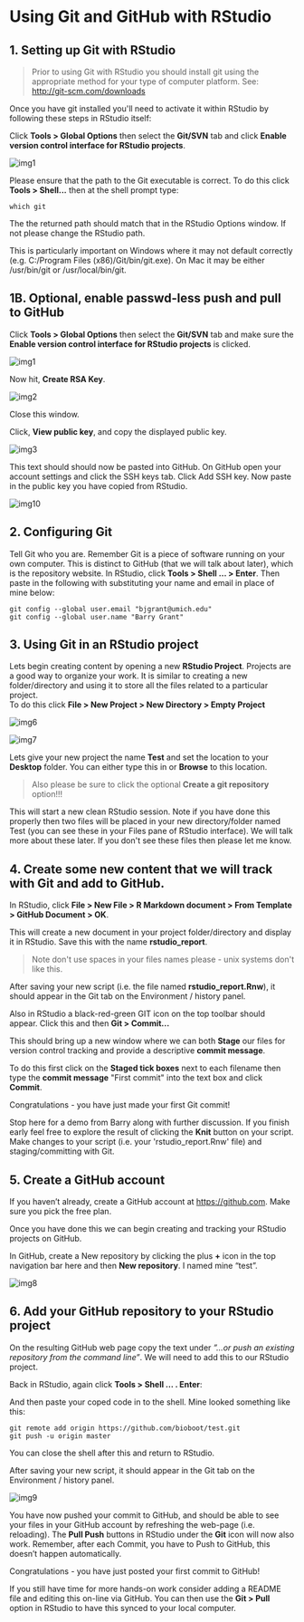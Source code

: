 # Using Git and GitHub with RStudio

## 1. Setting up Git with RStudio
> Prior to using Git with RStudio you should install git using the appropriate method for your type of computer platform. See: http://git-scm.com/downloads

Once you have git installed you'll need to activate it within RStudio by following these steps in RStudio itself:

Click **Tools > Global Options** then select the **Git/SVN** tab and click **Enable version control interface for RStudio projects**.

![img1](http://www.datasurg.net/wp-content/uploads/2015/07/1.jpg)
 
Please ensure that the path to the Git executable is correct. To do this click **Tools > Shell...** then at the shell prompt type: 

```
which git
```

The the returned path should match that in the RStudio Options window. If not please change the RStudio path.

This is particularly important on Windows where it may not default correctly (e.g. C:/Program Files (x86)/Git/bin/git.exe). On Mac it may be either /usr/bin/git or /usr/local/bin/git.



## 1B. Optional, enable passwd-less push and pull to GitHub
Click **Tools > Global Options** then select the **Git/SVN** tab and make sure the **Enable version control interface for RStudio projects** is clicked.

![img1](http://www.datasurg.net/wp-content/uploads/2015/07/1.jpg)  

Now hit, **Create RSA Key**.

![img2](http://www.datasurg.net/wp-content/uploads/2015/07/2_rsa.jpg)

Close this window.

Click, **View public key**, and copy the displayed public key. 

![img3](http://www.datasurg.net/wp-content/uploads/2015/07/4_rsa.jpg)

This text should should now be pasted into GitHub. On GitHub open your account settings and click the SSH keys tab. Click Add SSH key. Now paste in the public key you have copied from RStudio.

![img10](http://www.datasurg.net/wp-content/uploads/2015/07/6_add_key.jpg)


## 2. Configuring Git 
Tell Git who you are. Remember Git is a piece of software running on your own computer. This is distinct to GitHub (that we will talk about later), which is the repository website. In RStudio, click **Tools > Shell ... > Enter**. Then paste in the following with substituting your name and email in place of mine below:

	git config --global user.email "bjgrant@umich.edu" 
	git config --global user.name "Barry Grant"



## 3. Using Git in an RStudio project

Lets begin creating content by opening a new **RStudio Project**. Projects are a good way to organize your work. It is similar to creating a new folder/directory and using it to store all the files related to a particular project.  
To do this click **File > New Project > New Directory > Empty Project**

![img6](http://www.datasurg.net/wp-content/uploads/2015/07/7_new_project.jpg)

![img7](http://www.datasurg.net/wp-content/uploads/2015/07/8_new_project_with_git.jpg)

Lets give your new project the name **Test** and set the location to your **Desktop** folder. You can either type this in or **Browse** to this location.

> Also please be sure to click the optional **Create a git repository** option!!!

This will start a new clean RStudio session. Note if you have done this properly then two files will be placed in your new directory/folder named Test (you can see these in your Files pane of RStudio interface). We will talk more about these later. If you don't see these files then please let me know.


## 4. Create some new content that we will track with Git and add to GitHub.
In RStudio, click **File > New File > R Markdown document > From Template > GitHub Document > OK**.

This will create a new document in your project folder/directory and display it in RStudio. Save this with the name **rstudio_report**. 

> Note don't use spaces in your files names please - unix systems don't like this.

After saving your new script (i.e. the file named **rstudio_report.Rnw**), it should appear in the Git tab on the Environment / history panel.  

Also in RStudio a black-red-green GIT icon on the top toolbar should appear. Click this and then **Git > Commit...**

This should bring up a new window where we can both **Stage** our files for version control tracking and provide a descriptive **commit message**.  

To do this first click on the **Staged tick boxes** next to each filename then type the **commit message** "First commit" into the text box and click **Commit**.

Congratulations - you have just made your first Git commit!

Stop here for a demo from Barry along with further discussion. If you finish early feel free to explore the result of clicking the **Knit** button on your script. Make changes to your script (i.e. your 'rstudio_report.Rnw' file) and staging/committing with Git.





## 5. Create a GitHub account
If you haven’t already, create a GitHub account at https://github.com. Make sure you pick the free plan.

Once you have done this we can begin creating and tracking your RStudio projects on GitHub. 

In GitHub, create a New repository by clicking the plus **+** icon in the top navigation bar here and then **New repository**. I named mine “test”.

![img8](http://www.datasurg.net/wp-content/uploads/2015/07/5_create_git.jpg)


## 6. Add your GitHub repository to your RStudio project
On the resulting GitHub web page copy the text under _”…or push an existing repository from the command line”_.  We will need to add this to our RStudio project.

Back in RStudio, again click **Tools > Shell … . Enter**:

And then paste your coped code in to the shell. Mine looked something like this:

	git remote add origin https://github.com/bioboot/test.git 
	git push -u origin master
	
You can close the shell after this and return to RStudio. 

After saving your new script, it should appear in the Git tab on the Environment / history panel.

![img9](http://www.datasurg.net/wp-content/uploads/2015/07/13_push_pull.jpg)

You have now pushed your commit to GitHub, and should be able to see your files in your GitHub account by refreshing the web-page (i.e. reloading). The **Pull Push** buttons in RStudio under the **Git** icon will now also work. Remember, after each Commit, you have to Push to GitHub, this doesn’t happen automatically.

Congratulations - you have just posted your first commit to GitHub!

If you still have time for more hands-on work consider adding a README file and editing this on-line via GitHub. You can then use the **Git > Pull** option in RStudio to have this synced to your local computer.  

